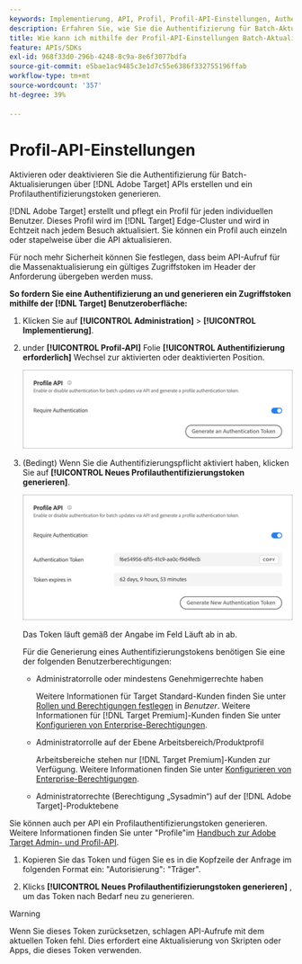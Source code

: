 ```yaml
---
keywords: Implementierung, API, Profil, Profil-API-Einstellungen, Authentifizierungs-Token
description: Erfahren Sie, wie Sie die Authentifizierung für Batch-Aktualisierungen konfigurieren [!DNL Adobe Target] APIs erstellen und ein Profilauthentifizierungstoken generieren.
title: Wie kann ich mithilfe der Profil-API-Einstellungen Batch-Aktualisierungen aktivieren oder deaktivieren?
feature: APIs/SDKs
exl-id: 968f33d0-296b-4248-8c9a-8e6f3077bdfa
source-git-commit: e5bae1ac9485c3e1d7c55e6386f332755196ffab
workflow-type: tm+mt
source-wordcount: '357'
ht-degree: 39%

---
```


# Profil-API-Einstellungen

Aktivieren oder deaktivieren Sie die Authentifizierung für Batch-Aktualisierungen über [!DNL Adobe Target] APIs erstellen und ein Profilauthentifizierungstoken generieren.

[!DNL Adobe Target] erstellt und pflegt ein Profil für jeden individuellen Benutzer. Dieses Profil wird im [!DNL Target] Edge-Cluster und wird in Echtzeit nach jedem Besuch aktualisiert. Sie können ein Profil auch einzeln oder stapelweise über die API aktualisieren.

Für noch mehr Sicherheit können Sie festlegen, dass beim API-Aufruf für die Massenaktualisierung ein gültiges Zugriffstoken im Header der Anforderung übergeben werden muss.

**So fordern Sie eine Authentifizierung an und generieren ein Zugriffstoken mithilfe der [!DNL Target] Benutzeroberfläche:**

1. Klicken Sie auf **[!UICONTROL Administration]** > **[!UICONTROL Implementierung]**.
1. under **[!UICONTROL Profil-API]** Folie **[!UICONTROL Authentifizierung erforderlich]** Wechsel zur aktivierten oder deaktivierten Position.

   ![ALT-Bild](assets/profile_api_settings.png)

1. (Bedingt) Wenn Sie die Authentifizierungspflicht aktiviert haben, klicken Sie auf **[!UICONTROL Neues Profilauthentifizierungstoken generieren]**.

   ![ALT-Bild](assets/profile_api_settings_2.png)

   Das Token läuft gemäß der Angabe im Feld Läuft ab in ab.

   Für die Generierung eines Authentifizierungstokens benötigen Sie eine der folgenden Benutzerberechtigungen:

   * Administratorrolle oder mindestens Genehmigerrechte haben

     Weitere Informationen für Target Standard-Kunden finden Sie unter [Rollen und Berechtigungen festlegen](https://experienceleague.adobe.com/docs/target/using/administer/manage-users/users/user-management.html#roles-permissions) in *Benutzer*. Weitere Informationen für [!DNL Target Premium]-Kunden finden Sie unter [Konfigurieren von Enterprise-Berechtigungen](https://experienceleague.adobe.com/docs/target/using/administer/manage-users/enterprise/properties-overview.html).

   * Administratorrolle auf der Ebene Arbeitsbereich/Produktprofil

     Arbeitsbereiche stehen nur [!DNL Target Premium]-Kunden zur Verfügung. Weitere Informationen finden Sie unter [Konfigurieren von Enterprise-Berechtigungen](https://experienceleague.adobe.com/docs/target/using/administer/manage-users/enterprise/properties-overview.html).

   * Administratorrechte (Berechtigung „Sysadmin“) auf der [!DNL Adobe Target]-Produktebene

Sie können auch per API ein Profilauthentifizierungstoken generieren. Weitere Informationen finden Sie unter &quot;Profile&quot;im [Handbuch zur Adobe Target Admin- und Profil-API](../../administer/admin-api/admin-api-overview-new.md).

1. Kopieren Sie das Token und fügen Sie es in die Kopfzeile der Anfrage im folgenden Format ein: &quot;Autorisierung&quot;: &quot;Träger&quot;.

1. Klicks **[!UICONTROL Neues Profilauthentifizierungstoken generieren]** , um das Token nach Bedarf neu zu generieren.

>[!WARNING]
>
>Wenn Sie dieses Token zurücksetzen, schlagen API-Aufrufe mit dem aktuellen Token fehl. Dies erfordert eine Aktualisierung von Skripten oder Apps, die dieses Token verwenden.
